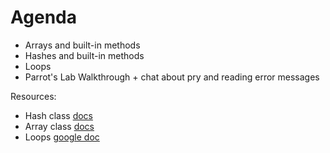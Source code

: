 # Agenda

- Arrays and built-in methods
- Hashes and built-in methods
- Loops
- Parrot's Lab Walkthrough + chat about pry and reading error messages

Resources:

- Hash class [docs](https://ruby-doc.org/core-3.0.2/Hash.html)
- Array class [docs](https://ruby-doc.org/core-3.0.2/Array.html)
- Loops [google doc](https://docs.google.com/document/d/1_1TSE_w2Mi1Kw8qccgmWtRpSkJhnL0cMjF0bxrUhduQ/edit?usp=sharing)